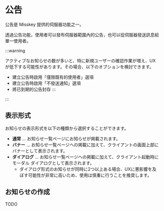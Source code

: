 # 公告

公告是 Misskey 提供的伺服器功能之一。

透過公告功能，使用者可以發布伺服器範圍內的公告，也可以從伺服器發送訊息給單一使用者。

:::warning

アクティブなお知らせの数が多いと、特に新規ユーザーの確認作業が増え、UXが低下する可能性があります。その場合、以下のオプションを検討できます。

- 建立公告時啟用「僅限既有的使用者」選項
- 建立公告時啟用「不發送通知」選項
- 將已到期的公告封存
  :::

:::

## 表示形式

お知らせの表示形式を以下の種類から選択することができます。

- **通常** ... お知らせ一覧ページにお知らせが掲載されます。
- **バナー** ... お知らせ一覧ページへの掲載に加えて、クライアントの画面上部にバナーとして表示されます。
- **ダイアログ** ... お知らせ一覧ページへの掲載に加えて、クライアント起動時にモーダル ダイアログとして表示されます。
  - ダイアログ形式のお知らせが同時に2つ以上ある場合、UXに悪影響を及ぼす可能性が非常に高いため、使用は慎重に行うことを推奨します。

## お知らせの作成

TODO
